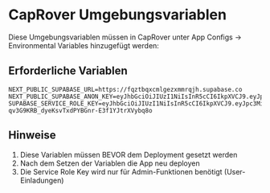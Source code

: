 # CapRover Umgebungsvariablen

Diese Umgebungsvariablen müssen in CapRover unter App Configs → Environmental Variables hinzugefügt werden:

## Erforderliche Variablen

```
NEXT_PUBLIC_SUPABASE_URL=https://fqztbqxcmlgezxmmrqjh.supabase.co
NEXT_PUBLIC_SUPABASE_ANON_KEY=eyJhbGciOiJIUzI1NiIsInR5cCI6IkpXVCJ9.eyJpc3MiOiJzdXBhYmFzZSIsInJlZiI6ImZxenRicXhjbWxnZXp4bW1ycWpoIiwicm9sZSI6ImFub24iLCJpYXQiOjE3NTg2MjYzMjUsImV4cCI6MjA3NDIwMjMyNX0.6yYEoxsehaYnD3wP1Mbv8K6Z3A9bTFHtIzfWC2Iqxug
SUPABASE_SERVICE_ROLE_KEY=eyJhbGciOiJIUzI1NiIsInR5cCI6IkpXVCJ9.eyJpc3MiOiJzdXBhYmFzZSIsInJlZiI6ImZxenRicXhjbWxnZXp4bW1ycWpoIiwicm9sZSI6InNlcnZpY2Vfcm9sZSIsImlhdCI6MTc1ODYyNjMyNSwiZXhwIjoyMDc0MjAyMzI1fQ.ug-qv3G9KRB_dyeKsvTxdPYBGnr-E3f1YJtrXVybq8o
```

## Hinweise

1. Diese Variablen müssen BEVOR dem Deployment gesetzt werden
2. Nach dem Setzen der Variablen die App neu deployen
3. Die Service Role Key wird nur für Admin-Funktionen benötigt (User-Einladungen)
